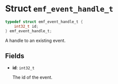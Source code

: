 # Struct `emf_event_handle_t`

```c
typedef struct emf_event_handle_t {
    int32_t id;
} emf_event_handle_t;
```

A handle to an existing event.

## Fields

- **id**: `int32_t`

    The id of the event.
